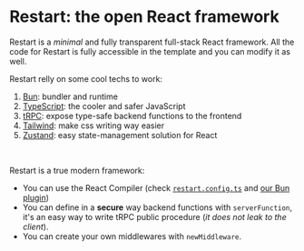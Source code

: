 # Restart: the open React framework

Restart is a *minimal* and fully transparent full-stack React framework. All the code for Restart is fully accessible in the template and you can modify it as well.

Restart relly on some cool techs to work:
1. <a href="https://bun.sh/" target="_blank">Bun</a>: bundler and runtime
2. <a href="https://typescriptlang.org/" target="_blank">TypeScript</a>: the cooler and safer JavaScript
3. <a href="https://trpc.io/" target="_blank">tRPC</a>: expose type-safe backend functions to the frontend
4. <a href="https://tailwindcss.com/" target="_blank">Tailwind</a>: make css writing way easier
5. <a href="https://zustand.docs.pmnd.rs/" target="_blank">Zustand</a>: easy state-management solution for React

<br/>

Restart is a true modern framework:
- You can use the React Compiler (check <a href="./restart.config.ts" target="_blank">`restart.config.ts`</a> and <a href="plugins/reactCompilerPlugin.ts" target="_blank">our Bun plugin</a>)
- You can define in a **secure** way backend functions with `serverFunction`, it's an easy way to write tRPC public procedure (*it does not leak to the client*).
- You can create your own middlewares with `newMiddleware`.